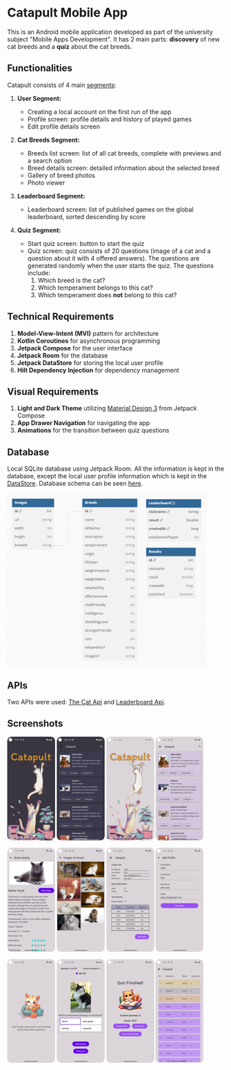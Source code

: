 # Catapult Mobile App
This is an Android mobile application developed as part of the university subject "Mobile Apps Development". It has 2 main parts:
**discovery** of new cat breeds and a **quiz** about the cat breeds.

## Functionalities
Catapult consists of 4 main [segments](app/src/main/java/com/example/catapult/segments/):

1. **User Segment:**
    - Creating a local account on the first run of the app
    - Profile screen: profile details and history of played games
    - Edit profile details screen

2. **Cat Breeds Segment:**
    - Breeds list screen: list of all cat breeds, complete with previews and a search option
    - Breed details screen: detailed information about the selected breed
    - Gallery of breed photos
    - Photo viewer

3. **Leaderboard Segment:**
    - Leaderboard screen: list of published games on the global leaderboard, sorted descending by score

4. **Quiz Segment:**
    - Start quiz screen: button to start the quiz
    - Quiz screen: quiz consists of 20 questions (image of a cat and a question about it with 4 offered answers). The questions are generated randomly when the user starts the quiz. The questions include:
        1. Which breed is the cat?
        2. Which temperament belongs to this cat?
        3. Which temperament does **not** belong to this cat?

## Technical Requirements
1. **Model-View-Intent (MVI)** pattern for architecture
2. **Kotlin Coroutines** for asynchronous programming
3. **Jetpack Compose** for the user interface
4. **Jetpack Room** for the database
5. **Jetpack DataStore** for storing the local user profile
6. **Hilt Dependency Injection** for dependency management

## Visual Requirements
1. **Light and Dark Theme** utilizing [Material Design 3](https://m3.material.io/components) from Jetpack Compose
2. **App Drawer Navigation** for navigating the app
3. **Animations** for the transition between quiz questions

## Database
Local SQLite database using Jetpack Room. All the information is kept in the database, except the local user profile information which is kept in the [DataStore](app/src/main/java/com/example/catapult/data/datastore). Database schema can be seen [here](docs/database.png).

<img src="docs/database.png" height="400px" />

## APIs
Two APIs were used: [The Cat Api](docs/api/cat_api.md) and [Leaderboard Api](docs/api/leaderboard_api.md).

## Screenshots
<p float="left">
    <img src="docs/screenshots/welcome_dark.png" width="22%" /> 
    <img src="docs/screenshots/cats_list_dark.png" width="22%" />
    <img src="docs/screenshots/welcome_light.png" width="22%" />
    <img src="docs/screenshots/cats_list_light.png" width="22%" />
</p>

<p float="left">
    <img src="docs/screenshots/cat_details.png" width="22%" />
    <img src="docs/screenshots/cat_gallery.png" width="22%" /> 
    <img src="docs/screenshots/profile.png" width="22%" />
    <img src="docs/screenshots/edit_profile.png" width="22%" />
</p>

<p float="left">
    <img src="docs/screenshots/quiz_loading.png" width="22%" />
    <img src="docs/screenshots/quiz_question.png" width="22%" /> 
    <img src="docs/screenshots/quiz_finished.png" width="22%" />
    <img src="docs/screenshots/leaderboard.png" width="22%" />
</p>